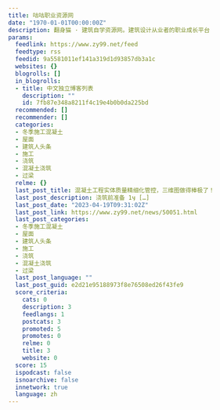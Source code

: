 ```yaml
---
title: 咕咕职业资源网
date: "1970-01-01T00:00:00Z"
description: 翻身猫 · 建筑自学资源网。建筑设计从业者的职业成长平台
params:
  feedlink: https://www.zy99.net/feed
  feedtype: rss
  feedid: 9a5581011ef141a319d1d93857db3a1c
  websites: {}
  blogrolls: []
  in_blogrolls:
  - title: 中文独立博客列表
    description: ""
    id: 7fb87e348a8211f4c19e4b0b0da225bd
  recommended: []
  recommender: []
  categories:
  - 冬季施工混凝土
  - 屋面
  - 建筑人头条
  - 施工
  - 浇筑
  - 混凝土浇筑
  - 过梁
  relme: {}
  last_post_title: 混凝土工程实体质量精细化管控，三维图做得棒极了！
  last_post_description: 浇筑前准备 1ӌ […]
  last_post_date: "2023-04-19T09:31:02Z"
  last_post_link: https://www.zy99.net/news/50051.html
  last_post_categories:
  - 冬季施工混凝土
  - 屋面
  - 建筑人头条
  - 施工
  - 浇筑
  - 混凝土浇筑
  - 过梁
  last_post_language: ""
  last_post_guid: e2d21e95188973f8e76508ed26f43fe9
  score_criteria:
    cats: 0
    description: 3
    feedlangs: 1
    postcats: 3
    promoted: 5
    promotes: 0
    relme: 0
    title: 3
    website: 0
  score: 15
  ispodcast: false
  isnoarchive: false
  innetwork: true
  language: zh
---
```

